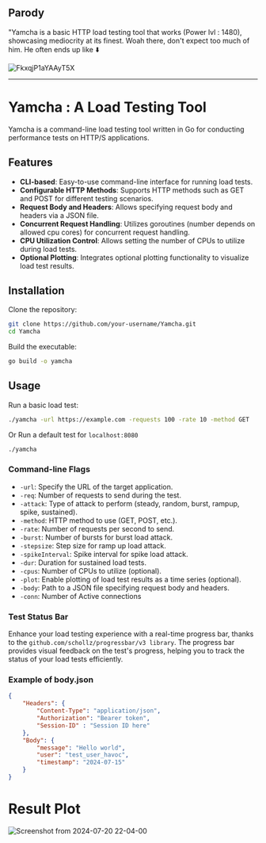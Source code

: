 ## Parody
"Yamcha is a basic HTTP load testing tool that works (Power lvl : 1480), showcasing mediocrity at its finest. Woah there, don't expect too much of him. He often ends up like ⬇️

![FkxqjP1aYAAyT5X](https://github.com/Aditya1404Sal/Yamcha/assets/91340059/74915949-c768-401e-acdf-4d581c468725)

---
# Yamcha : A Load Testing Tool

Yamcha is a command-line load testing tool written in Go for conducting performance tests on HTTP/S applications.

## Features

- **CLI-based**: Easy-to-use command-line interface for running load tests.
- **Configurable HTTP Methods**: Supports HTTP methods such as GET and POST for different testing scenarios.
- **Request Body and Headers**: Allows specifying request body and headers via a JSON file.
- **Concurrent Request Handling**: Utilizes goroutines (number depends on allowed cpu cores) for concurrent request handling.
- **CPU Utilization Control**: Allows setting the number of CPUs to utilize during load tests.
- **Optional Plotting**: Integrates optional plotting functionality to visualize load test results.

## Installation

Clone the repository:

```bash
git clone https://github.com/your-username/Yamcha.git
cd Yamcha
```

Build the executable:

```bash
go build -o yamcha
```

## Usage

Run a basic load test:

```bash
./yamcha -url https://example.com -requests 100 -rate 10 -method GET
```

Or Run a default test for `localhost:8080`

```bash
./yamcha
```

### Command-line Flags

- `-url`: Specify the URL of the target application.
- `-req`: Number of requests to send during the test.
- `-attack`: Type of attack to perform (steady, random, burst, rampup, spike, sustained).
- `-method`: HTTP method to use (GET, POST, etc.).
- `-rate`: Number of requests per second to send.
- `-burst`: Number of bursts for burst load attack.
- `-stepsize`: Step size for ramp up load attack.
- `-spikeInterval`: Spike interval for spike load attack.
- `-dur`: Duration for sustained load tests.
- `-cpus`: Number of CPUs to utilize (optional).
- `-plot`: Enable plotting of load test results as a time series (optional).
- `-body`: Path to a JSON file specifying request body and headers.
- `-conn`: Number of Active connections

### Test Status Bar
Enhance your load testing experience with a real-time progress bar, thanks to the `github.com/schollz/progressbar/v3 library`. The progress bar provides visual feedback on the test's progress, helping you to track the status of your load tests efficiently.

### Example of body.json

```json
{
    "Headers": {
        "Content-Type": "application/json",
        "Authorization": "Bearer token",
        "Session-ID" : "Session ID here"
    },
    "Body": {
        "message": "Hello world",
        "user": "test_user_havoc",
        "timestamp": "2024-07-15"
    }
}

```
# Result Plot 
![Screenshot from 2024-07-20 22-04-00](https://github.com/user-attachments/assets/39ad42ed-92c3-4d68-a5ef-f17c467c842f)


